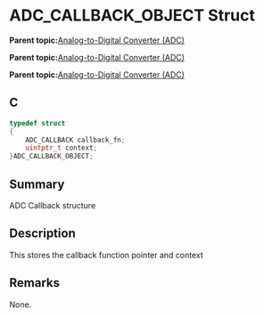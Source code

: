 # ADC\_CALLBACK\_OBJECT Struct

**Parent topic:**[Analog-to-Digital Converter \(ADC\)](GUID-056D5DD2-57C5-445D-95F9-F4FCAA2DFDE1.md)

**Parent topic:**[Analog-to-Digital Converter \(ADC\)](GUID-92E9F62C-DBB2-4C9A-B8AD-EDEE1E2F2BDF.md)

**Parent topic:**[Analog-to-Digital Converter \(ADC\)](GUID-9967CAB9-4A20-413A-A710-06E26197F2AB.md)

## C

```c
typedef struct
{
    ADC_CALLBACK callback_fn;
    uintptr_t context;
}ADC_CALLBACK_OBJECT;
```

## Summary

ADC Callback structure

## Description

This stores the callback function pointer and context

## Remarks

None.

